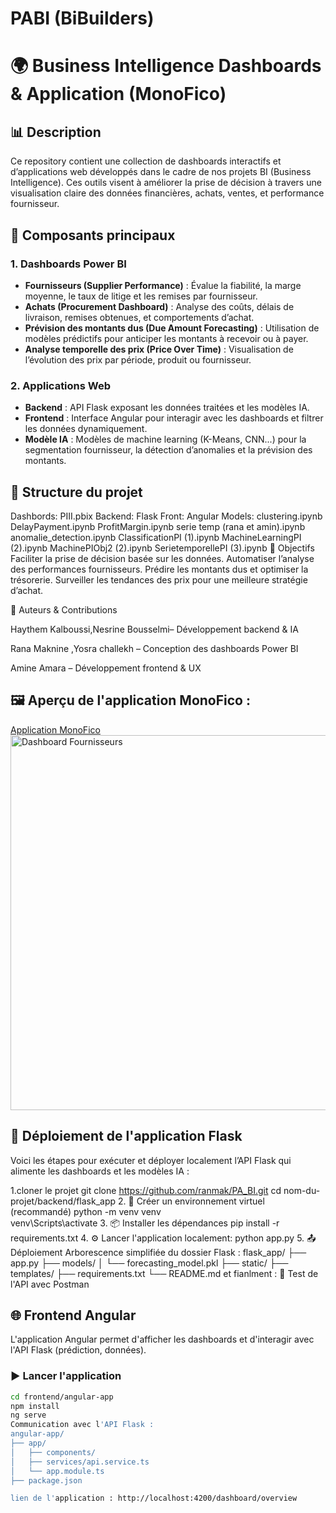 # PABI (BiBuilders)
# 🌍 Business Intelligence Dashboards & Application (MonoFico)

## 📊 Description
Ce repository contient une collection de dashboards interactifs et d’applications web développés dans le cadre de nos projets BI (Business Intelligence). Ces outils visent à améliorer la prise de décision à travers une visualisation claire des données financières, achats, ventes, et performance fournisseur.

## 🧩 Composants principaux

### 1. Dashboards Power BI
- **Fournisseurs (Supplier Performance)** : Évalue la fiabilité, la marge moyenne, le taux de litige et les remises par fournisseur.
- **Achats (Procurement Dashboard)** : Analyse des coûts, délais de livraison, remises obtenues, et comportements d’achat.
- **Prévision des montants dus (Due Amount Forecasting)** : Utilisation de modèles prédictifs pour anticiper les montants à recevoir ou à payer.
- **Analyse temporelle des prix (Price Over Time)** : Visualisation de l’évolution des prix par période, produit ou fournisseur.

### 2. Applications Web
- **Backend** : API Flask exposant les données traitées et les modèles IA.
- **Frontend** : Interface Angular pour interagir avec les dashboards et filtrer les données dynamiquement.
- **Modèle IA** : Modèles de machine learning (K-Means, CNN...) pour la segmentation fournisseur, la détection d’anomalies et la prévision des montants.

## 📂 Structure du projet
Dashbords:
 PIII.pbix
 Backend:
 Flask
 Front:
 Angular
 Models:
 clustering.ipynb
 DelayPayment.ipynb
 ProfitMargin.ipynb
 serie temp (rana et amin).ipynb
 anomalie_detection.ipynb
 ClassificationPI (1).ipynb
 MachineLearningPI (2).ipynb
 MachinePIObj2 (2).ipynb
 SerietemporellePI (3).ipynb
 📌 Objectifs
Faciliter la prise de décision basée sur les données.
Automatiser l’analyse des performances fournisseurs.
Prédire les montants dus et optimiser la trésorerie.
Surveiller les tendances des prix pour une meilleure stratégie d’achat.

📎 Auteurs & Contributions

Haythem Kalboussi,Nesrine Bousselmi– Développement backend & IA

Rana Maknine ,Yosra challekh – Conception des dashboards Power BI

Amine Amara – Développement frontend & UX

 ## 🖼️ Aperçu de l'application MonoFico :
[Application MonoFico](C:/Users/MSI/Desktop/dashbord/1.jpeg)
<img src="C:/Users/MSI/Desktop/dashbord/1.jpeg" alt="Dashboard Fournisseurs" width="600"/>
## 🚀 Déploiement de l'application Flask

Voici les étapes pour exécuter et déployer localement l’API Flask qui alimente les dashboards et les modèles IA :


1.cloner le projet 
git clone https://github.com/ranmak/PA_BI.git
cd nom-du-projet/backend/flask_app
 2. 🐍 Créer un environnement virtuel (recommandé)
python -m venv venv    
venv\Scripts\activate
3. 📦 Installer les dépendances
pip install -r requirements.txt
4. ⚙️ Lancer l'application localement:
python app.py
5. 📤 Déploiement
Arborescence simplifiée du dossier Flask : flask_app/
├── app.py
├── models/
│   └── forecasting_model.pkl
├── static/
├── templates/
├── requirements.txt
└── README.md
et fianlment : 🧪 Test de l'API avec Postman
## 🌐 Frontend Angular

L'application Angular permet d'afficher les dashboards et d'interagir avec l'API Flask (prédiction, données).

### ▶️ Lancer l'application

```bash
cd frontend/angular-app
npm install
ng serve
Communication avec l'API Flask :
angular-app/
├── app/
│   ├── components/
│   ├── services/api.service.ts
│   └── app.module.ts
├── package.json

lien de l'application : http://localhost:4200/dashboard/overview








 

